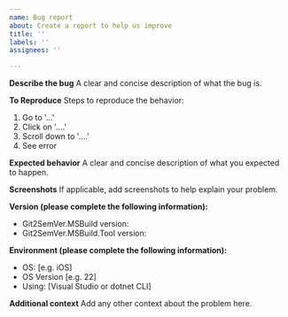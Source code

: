 ```yaml
---
name: Bug report
about: Create a report to help us improve
title: ''
labels: ''
assignees: ''

---
```


**Describe the bug**
A clear and concise description of what the bug is.

**To Reproduce**
Steps to reproduce the behavior:
1. Go to '...'
2. Click on '....'
3. Scroll down to '....'
4. See error

**Expected behavior**
A clear and concise description of what you expected to happen.

**Screenshots**
If applicable, add screenshots to help explain your problem.

**Version (please complete the following information):**
- Git2SemVer.MSBuild version:
- Git2SemVer.MSBuild.Tool version:

**Environment (please complete the following information):**
 - OS: [e.g. iOS]
 - OS Version [e.g. 22]
 - Using: [Visual Studio or dotnet CLI]

**Additional context**
Add any other context about the problem here.
